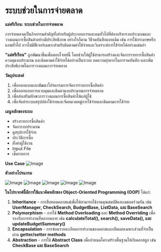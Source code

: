 # ระบบช่วยในการจ่ายตลาด

**แม่ศรีเรือน: ระบบช่วยในการจ่ายตลาด**

การจ่ายตลาดเป็นกิจกรรมสำคัญทั้งสำหรับผู้ประกอบการและคนทั่วไปที่ต้องบริหารงบประมาณและวางแผนการซื้อสินค้าอย่างมีประสิทธิภาพ อย่างไรก็ตาม วิธีจดบันทึกแบบเดิม เช่น การใช้กระดาษหรือแอพทั่วไป อาจไม่มีฟีเจอร์เฉพาะสำหรับติดตามค่าใช้จ่ายและวิเคราะห์การใช้จ่ายได้อย่างแม่นยำ

**"แม่ศรีเรือน"** ถูกพัฒนาขึ้นเพื่อตอบโจทย์นี้ โดยช่วยให้ผู้ใช้สามารถสร้างและจัดการรายการซื้อสินค้า ควบคุมงบประมาณ และติดตามค่าใช้จ่ายได้อย่างเป็นระบบ ลดความยุ่งยากในการจดบันทึก และเพิ่มประสิทธิภาพในการวางแผนการจ่ายตลาด

**วัตถุประสงค์**
1. เพื่อออกแบบและพัฒนาโปรแกรมการจัดการรายการซื้อสินค้า
2. เพื่อออกแบบการควบคุมและติดตามงบประมาณการจ่ายตลาด
3. เพื่อส่งเสริมทักษะการวางแผนการซื้อสินค้าให้แก่ผู้ใช้
4. เพื่อจัดทำระบบสรุปปค่าใช้จ่ายและจัดหมวดหมู่การใช้จ่ายและติดตามการใช้จ่าย

**เมนูหลักของระบบ**

 - สร้างรายการซื้อสินค้า 
 - จัดการงบประมาณ 
 - ดูสรุปการใช้จ่าย 
 - ประวัติการซื้อ
 - ตั้งค่าผู้ใช้งาน     
 - Input File     
 - เช็ครายการ

**Use Case**
![Image](https://github.com/user-attachments/assets/3e00e90f-7c59-48a8-991a-cef7c359fb33)

**ตัวอย่างโปรแกรม**

![Image](https://github.com/user-attachments/assets/23e25f15-c9a4-4f97-b751-ad4582b6e30f)
![Image](https://github.com/user-attachments/assets/a4efa1ee-9c6e-4f10-b20b-e996d82ad488)
![Image](https://github.com/user-attachments/assets/8fa360cf-8353-4079-a982-90aa3ceb9434)
![Image](https://github.com/user-attachments/assets/02b5a0c8-5703-4472-bdb9-b6a35066b202)
![Image](https://github.com/user-attachments/assets/d2765206-73e6-4231-8cca-e21d0ab7351d)

**ในโปรเจกต์นี้มีการใช้แนวคิดหลักของ Object-Oriented Programming (OOP)** ได้แก่:
1.  **Inheritance** - การสืบทอดคลาสแม่เพื่อให้สามารถใช้งานคุณสมบัติและเมธอดร่วมกัน เช่น **UserManager, CheckSearch, BudgetBase, ListData, และ BaseSearch**
2.  **Polymorphism** - การใช้ **Method Overloading** และ **Method Overriding** เพื่อรองรับการทำงานที่หลากหลาย เช่น **calculateTotal(), search(), saveData(), และ updateBudgetSummary()**
3.  **Encapsulation** - การซ่อนรายละเอียดการทำงานของคลาสและเปิดเผยเฉพาะส่วนที่จำเป็นผ่าน **getter/setter methods**
4.  **Abstraction** - การใช้ **Abstract Class** เพื่อกำหนดโครงสร้างพื้นฐานให้กับคลาสลูก เช่น **CheckBase และ BaseSearch**

